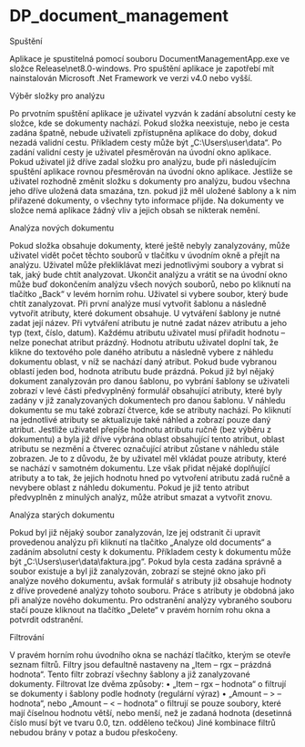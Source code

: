 # DP_document_management

Spuštění

Aplikace je spustitelná pomocí souboru DocumentManagementApp.exe ve složce Release\net8.0-windows. Pro spuštění aplikace je zapotřebí mít nainstalován Microsoft .Net Framework ve verzi v4.0 nebo vyšší.

Výběr složky pro analýzu

Po prvotním spuštění aplikace je uživatel vyzván k zadání absolutní cesty ke složce, kde se dokumenty nachází. Pokud složka neexistuje, nebo je cesta zadána špatně, nebude uživateli zpřístupněna aplikace do doby, dokud nezadá validní cestu. Příkladem cesty může být „C:\Users\user\data“. Po zadání validní cesty je uživatel přesměrován na úvodní okno aplikace.
Pokud uživatel již dříve zadal složku pro analýzu, bude při následujícím spuštění aplikace rovnou přesměrován na úvodní okno aplikace. Jestliže se uživatel rozhodně změnit složku s dokumenty pro analýzu, budou všechna jeho dříve uložená data smazána, tzn. pokud již měl uložené šablony a k nim přiřazené dokumenty, o všechny tyto informace přijde. Na dokumenty ve složce nemá aplikace žádný vliv a jejich obsah se nikterak nemění.
 
Analýza nových dokumentu

Pokud složka obsahuje dokumenty, které ještě nebyly zanalyzovány, může uživatel vidět počet těchto souborů v tlačítku v úvodním okně a přejít na analýzu. Uživatel může překliklávat mezi jednotlivými soubory a vybrat si tak, jaký bude chtít analyzovat. Ukončit analýzu a vrátit se na úvodní okno může buď dokončením analýzu všech nových souborů, nebo po kliknutí na tlačítko „Back“ v levém horním rohu.
Uživatel si vybere soubor, který bude chtít zanalyzovat. Při první analýze musí vytvořit šablonu a následně vytvořit atributy, které dokument obsahuje. U vytváření šablony je nutné zadat její název. Při vytváření atributu je nutné zadat název atributu a jeho typ (text, číslo, datum). Každému atributu uživatel musí přiřadit hodnotu – nelze ponechat atribut prázdný. Hodnotu atributu uživatel doplní tak, že klikne do textového pole daného atributu a následně vybere z náhledu dokumentu oblast, v níž se nachází daný atribut. Pokud bude vybranou oblastí jeden bod, hodnota atributu bude prázdná.
Pokud již byl nějaký dokument zanalyzován pro danou šablonu, po vybrání šablony se uživateli zobrazí v levé části předvyplněný formulář obsahující atributy, které byly zadány v již zanalyzovaných dokumentech pro danou šablonu. V náhledu dokumentu se mu také zobrazí čtverce, kde se atributy nachází. Po kliknutí na jednotlivé atributy se aktualizuje také náhled a zobrazí pouze daný atribut.
Jestliže uživatel přepíše hodnotu atributu ručně (bez výběru z dokumentu) a byla již dříve vybrána oblast obsahující tento atribut, oblast atributu se nezmění a čtverec označující atribut zůstane v náhledu stále zobrazen. Je to z důvodu, že by uživatel měl vkládat pouze atributy, které se nachází v samotném dokumentu. Lze však přidat nějaké doplňující atributy a to tak, že jejich hodnotu hned po vytvoření atributu zadá ručně a nevybere oblast z náhledu dokumentu. Pokud je již tento atribut předvyplněn z minulých analýz, může atribut smazat a vytvořit znovu.

Analýza starých dokumentu

Pokud byl již nějaký soubor zanalyzován, lze jej odstranit či upravit provedenou analýzu při kliknutí na tlačítko „Analyze old documents“ a zadáním absolutní cesty k dokumentu. Příkladem cesty k dokumentu může být „C:\Users\user\data\faktura.jpg“. Pokud byla cesta zadána správně a soubor existuje a byl již zanalyzován, zobrazí se stejné okno jako při analýze nového dokumentu, avšak formulář s atributy již obsahuje hodnoty z dříve provedené analýzy tohoto souboru. Práce s atributy je obdobná jako při analýze nového dokumentu.
Pro odstranění analýzy vybraného souboru stačí pouze kliknout na tlačítko „Delete“ v pravém horním rohu okna a potvrdit odstranění.

Filtrování

V pravém horním rohu úvodního okna se nachází tlačítko, kterým se otevře seznam filtrů. Filtry jsou defaultně nastaveny na „Item – rgx – prázdná hodnota“. Tento filtr zobrazí všechny šablony a již zanalyzované dokumenty.
Filtrovat lze dvěma způsoby:
•	„Item – rgx – hodnota“
o	filtrují se dokumenty i šablony podle hodnoty (regulární výraz)
•	„Amount – > – hodnota“, nebo „Amount – < – hodnota“
o	filtrují se pouze soubory, které mají číselnou hodnotu větší, nebo menší, než je zadaná hodnota (desetinná číslo musí být ve tvaru 0.0, tzn. odděleno tečkou)
Jiné kombinace filtrů nebudou brány v potaz a budou přeskočeny.
